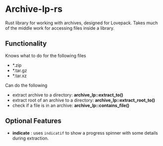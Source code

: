 # Archive-lp-rs

Rust library for working with archives, designed for Lovepack. Takes much of the middle work for accessing files inside a library.

## Functionality

Knows what to do for the following files

- *.zip
- *.tar.gz
- *.tar.xz

Can do the following

- extract archive to a directory: **archive_lp::extract_to()**
- extract root of an archive to a directory: **archive_lp::extract_root_to()**
- check if a file is in an archive: **archive_lp::contains_file()**

## Optional Features

- **indicate** : uses `indicatif` to show a progress spinner with some details during extraction. 